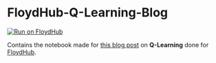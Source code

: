 # FloydHub-Q-Learning-Blog

[![Run on FloydHub](https://static.floydhub.com/button/button-small.svg)](https://floydhub.com/run)

Contains the notebook made for [this blog post](https://blog.floydhub.com/an-introduction-to-q-learning-reinforcement-learning/) on **Q-Learning** done for [FloydHub](https://floydhub.com).
